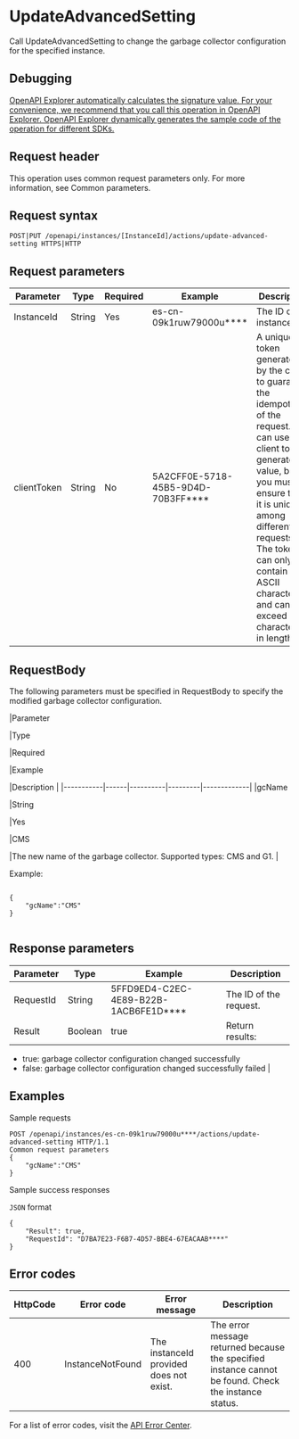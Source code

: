 # UpdateAdvancedSetting

Call UpdateAdvancedSetting to change the garbage collector configuration for the specified instance.

## Debugging

[OpenAPI Explorer automatically calculates the signature value. For your convenience, we recommend that you call this operation in OpenAPI Explorer. OpenAPI Explorer dynamically generates the sample code of the operation for different SDKs.](https://api.aliyun.com/#product=elasticsearch&api=UpdateAdvancedSetting&type=ROA&version=2017-06-13)

## Request header

This operation uses common request parameters only. For more information, see Common parameters.

## Request syntax

```
POST|PUT /openapi/instances/[InstanceId]/actions/update-advanced-setting HTTPS|HTTP
```

## Request parameters

|Parameter|Type|Required|Example|Description|
|---------|----|--------|-------|-----------|
|InstanceId|String|Yes|es-cn-09k1ruw79000u\*\*\*\*|The ID of the instance. |
|clientToken|String|No|5A2CFF0E-5718-45B5-9D4D-70B3FF\*\*\*\*|A unique token generated by the client to guarantee the idempotency of the request. You can use the client to generate the value, but you must ensure that it is unique among different requests. The token can only contain ASCII characters and cannot exceed 64 characters in length. |

## RequestBody

The following parameters must be specified in RequestBody to specify the modified garbage collector configuration.

|Parameter

|Type

|Required

|Example

|Description |
|-----------|------|----------|---------|-------------|
|gcName

|String

|Yes

|CMS

|The new name of the garbage collector. Supported types: CMS and G1. |

Example:

```

{
    "gcName":"CMS"
}
            
```

## Response parameters

|Parameter|Type|Example|Description|
|---------|----|-------|-----------|
|RequestId|String|5FFD9ED4-C2EC-4E89-B22B-1ACB6FE1D\*\*\*\*|The ID of the request. |
|Result|Boolean|true|Return results:

-   true: garbage collector configuration changed successfully
-   false: garbage collector configuration changed successfully failed |

## Examples

Sample requests

```
POST /openapi/instances/es-cn-09k1ruw79000u****/actions/update-advanced-setting HTTP/1.1
Common request parameters
{
    "gcName":"CMS"
}
```

Sample success responses

`JSON` format

```
{
    "Result": true,
    "RequestId": "D7BA7E23-F6B7-4D57-BBE4-67EACAAB****"
}
```

## Error codes

|HttpCode|Error code|Error message|Description|
|--------|----------|-------------|-----------|
|400|InstanceNotFound|The instanceId provided does not exist.|The error message returned because the specified instance cannot be found. Check the instance status.|

For a list of error codes, visit the [API Error Center](https://error-center.alibabacloud.com/status/product/elasticsearch).

